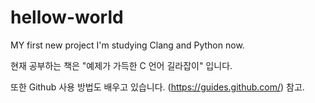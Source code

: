 # hellow-world
MY first new project
I'm studying Clang and Python now.

현재 공부하는 책은 "예제가 가득한 C 언어 길라잡이" 입니다.

또한 Github 사용 방법도 배우고 있습니다. (https://guides.github.com/) 참고.
